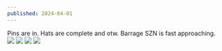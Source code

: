 ```yaml
---
published: 2024-04-01
---
```


Pins are in. Hats are complete and otw. Barrage SZN is fast approaching.<br>
<img src="/img/4-1-barrage-szn.webp">
<img src="/img/4-1-barrage-hat.webp">
<img src="/img/4-1-pins.webp">
<img src="/img/4-1-pin.webp">


